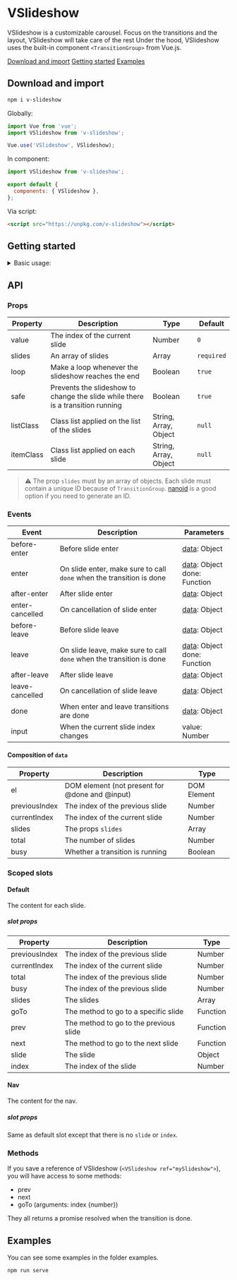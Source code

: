 # VSlideshow

VSlideshow is a customizable carousel. Focus on the transitions and the layout, VSlideshow will take care of the rest
Under the hood, VSlideshow uses the built-in component `<TransitionGroup>` from Vue.js.

[Download and import](#download-and-import)
[Getting started](#getting-started)
[Examples](#examples)

## Download and import

```sh
npm i v-slideshow
```

Globally:

```js
import Vue from 'vue';
import VSlideshow from 'v-slideshow';

Vue.use('VSlideshow', VSlideshow);
```

In component:

```js
import VSlideshow from 'v-slideshow';

export default {
  components: { VSlideshow },
};
```

Via script:

```html
<script src="https://unpkg.com/v-slideshow"></script>
```

## Getting started

<details>
  <summary>Basic usage:</summary>

```html
<div>
  <VSlideshow :slides="slides" @enter="enter" @leave="leave">
    <!-- Content inside a slide -->
    <template v-slot="{ slide }">
      <div>{{ slide.text }}</div>
    </template>

    <!-- Nav for the slideshow -->
    <template v-slot:nav="{ prev, next }">
      <button @click="prev">previous</button>
      <button @click="next">next</button>
    </template>
  </VSlideshow>
</div>

<script>
  import VSlideshow from '../src/v-slideshow';

  export default {
    components: { VSlideshow },

    data() {
      return {
        slides: [
          { id: 'slide-0', text: 'Slide 0' },
          { id: 'slide-1', text: 'Slide 1' },
          { id: 'slide-2', text: 'Slide 2' },
          { id: 'slide-3', text: 'Slide 3' },
          { id: 'slide-4', text: 'Slide 4' },
          { id: 'slide-5', text: 'Slide 5' },
        ],
      };
    },

    methods: {
      leave(data, done) {
        done();
      },

      enter(data, done) {
        done();
      },
    },
  };
</script>
```

</details>

## API

### Props

| Property  | Description                                                                    | Type                  | Default    |
| --------- | ------------------------------------------------------------------------------ | --------------------- | ---------- |
| value     | The index of the current slide                                                 | Number                | `0`        |
| slides    | An array of slides                                                             | Array                 | `required` |
| loop      | Make a loop whenever the slideshow reaches the end                             | Boolean               | `true`     |
| safe      | Prevents the slideshow to change the slide while there is a transition running | Boolean               | `true`     |
| listClass | Class list applied on the list of the slides                                   | String, Array, Object | `null`     |
| itemClass | Class list applied on each slide                                               | String, Array, Object | `null`     |

> ⚠️ The prop `slides` must by an array of objects.
> Each slide must contain a unique ID because of `TransitionGroup`. [nanoid](https://github.com/ai/nanoid) is a good option if you need to generate an ID.

### Events

| Event           | Description                                                          | Parameters                                                |
| --------------- | -------------------------------------------------------------------- | --------------------------------------------------------- |
| before-enter    | Before slide enter                                                   | [data](#composition-of-data): Object                      |
| enter           | On slide enter, make sure to call `done` when the transition is done | [data](#composition-of-data): Object <br/> done: Function |
| after-enter     | After slide enter                                                    | [data](#composition-of-data): Object                      |
| enter-cancelled | On cancellation of slide enter                                       | [data](#composition-of-data): Object                      |
| before-leave    | Before slide leave                                                   | [data](#composition-of-data): Object                      |
| leave           | On slide leave, make sure to call `done` when the transition is done | [data](#composition-of-data): Object <br/> done: Function |
| after-leave     | After slide leave                                                    | [data](#composition-of-data): Object                      |
| leave-cancelled | On cancellation of slide leave                                       | [data](#composition-of-data): Object                      |
| done            | When enter and leave transitions are done                            | [data](#composition-of-data): Object                      |
| input           | When the current slide index changes                                 | value: Number                                             |

#### Composition of `data`

| Property      | Description                                    | Type        |
| ------------- | ---------------------------------------------- | ----------- |
| el            | DOM element (not present for @done and @input) | DOM Element |
| previousIndex | The index of the previous slide                | Number      |
| currentIndex  | The index of the current slide                 | Number      |
| slides        | The props `slides`                             | Array       |
| total         | The number of slides                           | Number      |
| busy          | Whether a transition is running                | Boolean     |

### Scoped slots

#### Default

The content for each slide.

##### slot props

| Property      | Description                            | Type     |
| ------------- | -------------------------------------- | -------- |
| previousIndex | The index of the previous slide        | Number   |
| currentIndex  | The index of the current slide         | Number   |
| total         | The index of the previous slide        | Number   |
| busy          | The index of the previous slide        | Number   |
| slides        | The slides                             | Array    |
| goTo          | The method to go to a specific slide   | Function |
| prev          | The method to go to the previous slide | Function |
| next          | The method to go to the next slide     | Function |
| slide         | The slide                              | Object   |
| index         | The index of the slide                 | Number   |

#### Nav

The content for the nav.

##### slot props

Same as default slot except that there is no `slide` or `index`.

### Methods

If you save a reference of VSlideshow (`<VSlideshow ref="mySlideshow">`), you will have access to some methods:

- prev
- next
- goTo (arguments: index {number})

They all returns a promise resolved when the transition is done.

## Examples

You can see some examples in the folder examples.

```sh
npm run serve
```
